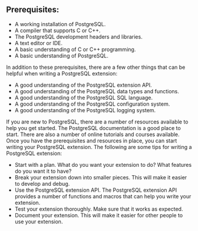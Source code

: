 ## Prerequisites: 
-   A working installation of PostgreSQL.
-   A compiler that supports C or C++.
-   The PostgreSQL development headers and libraries.
-   A text editor or IDE.
-   A basic understanding of C or C++ programming.
-   A basic understanding of PostgreSQL.

In addition to these prerequisites, there are a few other things that can be helpful when writing a PostgreSQL extension:
-   A good understanding of the PostgreSQL extension API.
-   A good understanding of the PostgreSQL data types and functions.
-   A good understanding of the PostgreSQL SQL language.
-   A good understanding of the PostgreSQL configuration system.
-   A good understanding of the PostgreSQL logging system.

If you are new to PostgreSQL, there are a number of resources available to help you get started. The PostgreSQL documentation is a good place to start. There are also a number of online tutorials and courses available.
Once you have the prerequisites and resources in place, you can start writing your PostgreSQL extension. The following are some tips for writing a PostgreSQL extension:

-   Start with a plan. What do you want your extension to do? What features do you want it to have?
-   Break your extension down into smaller pieces. This will make it easier to develop and debug.
-   Use the PostgreSQL extension API. The PostgreSQL extension API provides a number of functions and macros that can help you write your extension.
-   Test your extension thoroughly. Make sure that it works as expected.
-   Document your extension. This will make it easier for other people to use your extension.
